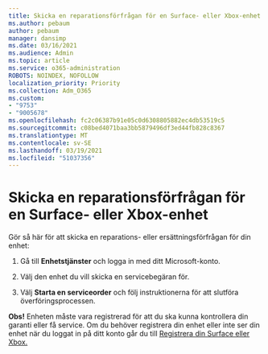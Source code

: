 ```yaml
---
title: Skicka en reparationsförfrågan för en Surface- eller Xbox-enhet
ms.author: pebaum
author: pebaum
manager: dansimp
ms.date: 03/16/2021
ms.audience: Admin
ms.topic: article
ms.service: o365-administration
ROBOTS: NOINDEX, NOFOLLOW
localization_priority: Priority
ms.collection: Adm_O365
ms.custom:
- "9753"
- "9005678"
ms.openlocfilehash: fc2c06387b91e05c0d6308805882ec4db53519c5
ms.sourcegitcommit: c08bed4071baa3bb5879496df3ed44fb828c8367
ms.translationtype: MT
ms.contentlocale: sv-SE
ms.lasthandoff: 03/19/2021
ms.locfileid: "51037356"
---
```

# <a name="submit-a-repair-request-for-a-surface-or-xbox-device"></a>Skicka en reparationsförfrågan för en Surface- eller Xbox-enhet

Gör så här för att skicka en reparations- eller ersättningsförfrågan för din enhet:

1. Gå till **Enhetstjänster** och logga in med ditt Microsoft-konto.

2. Välj den enhet du vill skicka en servicebegäran för.

3. Välj **Starta en serviceorder** och följ instruktionerna för att slutföra överföringsprocessen.

**Obs!** Enheten måste vara registrerad för att du ska kunna kontrollera din garanti eller få service. Om du behöver registrera din enhet eller inte ser din enhet när du loggat in på ditt konto går du till [Registrera din Surface eller Xbox.](https://support.microsoft.com/surface/register-your-surface-or-xbox-fd7d73f8-b0e6-c9fa-e83b-0b64652e2376)